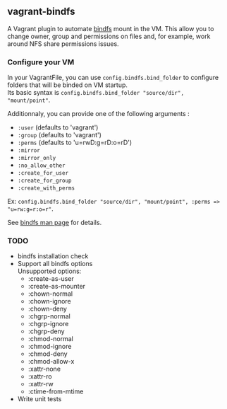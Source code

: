 ## vagrant-bindfs

A Vagrant plugin to automate [bindfs](http://code.google.com/p/bindfs/) mount in the VM.
This allow you to change owner, group and permissions on files and, for example, work around NFS share permissions issues.

### Configure your VM

In your VagrantFile, you can use `config.bindfs.bind_folder` to configure folders that will be binded on VM startup.  
Its basic syntax is `config.bindfs.bind_folder "source/dir", "mount/point"`.

Additionnaly, you can provide one of the following arguments :

- `:user` (defaults to 'vagrant')
- `:group` (defaults to 'vagrant')
- `:perms` (defaults to 'u=rwD:g=rD:o=rD')
- `:mirror`
- `:mirror_only`
- `:no_allow_other`
- `:create_for_user`
- `:create_for_group`
- `:create_with_perms`

Ex: `config.bindfs.bind_folder "source/dir", "mount/point", :perms => "u=rw:g=r:o=r"`.

See [bindfs man page](http://www.cs.helsinki.fi/u/partel/bindfs_docs/bindfs.1.html) for details.

### TODO

-   bindfs installation check
-   Support all bindfs options   
    Unsupported options:
    * :create-as-user
    * :create-as-mounter
    * :chown-normal
    * :chown-ignore
    * :chown-deny
    * :chgrp-normal
    * :chgrp-ignore
    * :chgrp-deny
    * :chmod-normal
    * :chmod-ignore
    * :chmod-deny
    * :chmod-allow-x
    * :xattr-none
    * :xattr-ro
    * :xattr-rw
    * :ctime-from-mtime
-   Write unit tests

